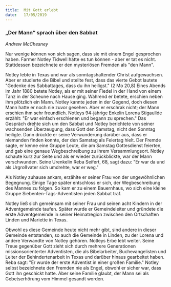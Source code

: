 ```yaml
---
title:  Mit Gott erlebt
date:   17/05/2019
---
```


### „Der Mann“ sprach über den Sabbat

_Andrew McChesney_

Nur wenige können von sich sagen, dass sie mit einem Engel gesprochen haben. Farmer Notley Tidwell hätte es tun können - aber er tat es nicht. Stattdessen bezeichnete er den mysteriösen Fremden als "den Mann".

Notley lebte in Texas und war als sonntagshaltender Christ aufgewachsen. Aber er studierte die Bibel und stellte fest, dass das vierte Gebot lautete "Gedenke des Sabbattages, dass du ihn heiligst." (2 Mo 20,8) Eines Abends im Jahr 1880 betete Notley, als er mit seiner Fiedel in der Hand von einem Tanz in der Scheune nach Hause ging. Während er betete, erschien neben ihm plötzlich ein Mann. Notley kannte jeden in der Gegend, doch diesen Mann hatte er noch nie zuvor gesehen. Aber er erschrak nicht; der Mann erschien ihm sehr freundlich. Notleys 94-jährige Enkelin Lorena Stigaullde erzählt: "Er war einfach erschienen und begann zu sprechen." Das Gespräch drehte sich um den Sabbat und Notley berichtete von seiner wachsenden Überzeugung, dass Gott den Samstag, nicht den Sonntag heiligte. Dann drückte er seine Verwunderung darüber aus, dass er niemanden finden konnte, der den Samstag als Feiertag hielt. Der Fremde sagte, er kenne eine Gruppe Leute, die am Samstag Gottesdienst feierten, und gab eine genaue Wegbeschreibung zu ihrem Versammlungsort. Notley schaute kurz zur Seite und als er wieder zurückblickte, war der Mann verschwunden. Seine Urenkelin Reba Seifert, 68, sagt dazu: "Er war da und als Urgroßvater sich umdrehte, war er weg."

Als Notley zuhause ankam, erzählte er seiner Frau von der ungewöhnlichen Begegnung. Einige Tage später entschloss er sich, der Wegbeschreibung des Mannes zu folgen. So kam er zu einem Bauernhaus, wo sich eine kleine Gruppe Siebenten-Tags-Adventisten jeden Sabbat traf.

Notley ließ sich gemeinsam mit seiner Frau und seinen acht Kindern in der Adventgemeinde taufen. Später wurde er Gemeindeleiter und gründete die erste Adventgemeinde in seiner Heimatregion zwischen den Ortschaften Linden und Mariette in Texas.

Obwohl es diese Gemeinde heute nicht mehr gibt, sind andere in dieser Gemeinde entstanden, so auch die Gemeinde in Linden, zu der Lorena und andere Verwandte von Notley gehören. Notleys Erbe lebt weiter. Seine Treue gegenüber Gott zieht sich durch mehrere Generationen missionsorienterter Adventisten, die als Bibelarbeiter, Buchevangelisten und Leiter der Behindertenarbeit in Texas und darüber hinaus gearbeitet haben. Reba sagt: "Er wurde der erste Adventist in einer großen Familie." Notley selbst bezeichnete den Fremden nie als Engel, obwohl er sicher war, dass Gott ihn geschickt hatte. Aber seine Familie glaubt, der Mann sei als Gebetserhörung vom Himmel gesandt worden.
